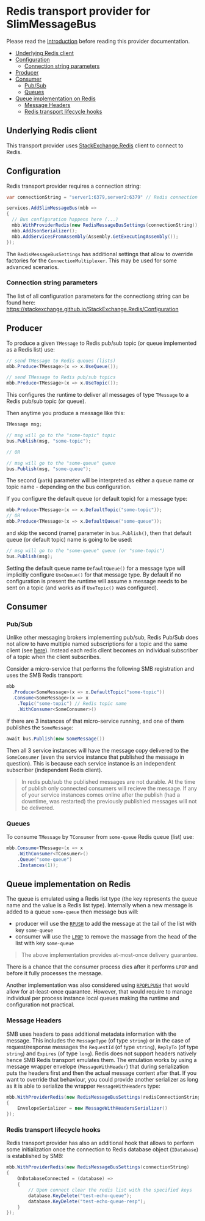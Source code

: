 # Redis transport provider for SlimMessageBus <!-- omit in toc -->

Please read the [Introduction](intro.md) before reading this provider documentation.

- [Underlying Redis client](#underlying-redis-client)
- [Configuration](#configuration)
  - [Connection string parameters](#connection-string-parameters)
- [Producer](#producer)
- [Consumer](#consumer)
  - [Pub/Sub](#pubsub)
  - [Queues](#queues)
- [Queue implementation on Redis](#queue-implementation-on-redis)
  - [Message Headers](#message-headers)
  - [Redis transport lifecycle hooks](#redis-transport-lifecycle-hooks)

## Underlying Redis client

This transport provider uses [StackExchange.Redis](https://stackexchange.github.io/StackExchange.Redis) client to connect to Redis.

## Configuration

Redis transport provider requires a connection string:

```cs
var connectionString = "server1:6379,server2:6379" // Redis connection string

services.AddSlimMessageBus(mbb =>
{
  // Bus configuration happens here (...)
  mbb.WithProviderRedis(new RedisMessageBusSettings(connectionString)); // requires SlimMessageBus.Host.Redis package
  mbb.AddJsonSerializer();
  mbb.AddServicesFromAssembly(Assembly.GetExecutingAssembly());
});
```

The `RedisMessageBusSettings` has additional settings that allow to override factories for the `ConnectionMultiplexer`. This may be used for some advanced scenarios.

### Connection string parameters

The list of all configuration parameters for the connectiong string can be found here:
https://stackexchange.github.io/StackExchange.Redis/Configuration

## Producer

To produce a given `TMessage` to Redis pub/sub topic (or queue implemented as a Redis list) use:

```cs
// send TMessage to Redis queues (lists)
mbb.Produce<TMessage>(x => x.UseQueue()); 

// send TMessage to Redis pub/sub topics
mbb.Produce<TMessage>(x => x.UseTopic());
```

This configures the runtime to deliver all messages of type `TMessage` to a Redis pub/sub topic (or queue).

Then anytime you produce a message like this:

```cs
TMessage msg;

// msg will go to the "some-topic" topic
bus.Publish(msg, "some-topic");

// OR

// msg will go to the "some-queue" queue
bus.Publish(msg, "some-queue");
```

The second (`path`) parameter will be interpreted as either a queue name or topic name - depending on the bus configuration.

If you configure the default queue (or default topic) for a message type:

```cs
mbb.Produce<TMessage>(x => x.DefaultTopic("some-topic"));
// OR
mbb.Produce<TMessage>(x => x.DefaultQueue("some-queue"));    
```

and skip the second (name) parameter in `bus.Publish()`, then that default queue (or default topic) name is going to be used:

```cs
// msg will go to the "some-queue" queue (or "some-topic")
bus.Publish(msg);
```

Setting the default queue name `DefaultQueue()` for a message type will implicitly configure `UseQueue()` for that message type. By default if no configuration is present the runtime will assume a message needs to be sent on a topic (and works as if `UseTopic()` was configured).

## Consumer

### Pub/Sub

Unlike other messaging brokers implementing pub/sub, Redis Pub/Sub does not allow to have multiple named subscriptions for a topic and the same client (see [here](https://redis.io/topics/pubsub)). Instead each redis client becomes an individual subscriber of a topic when the client subscribes.

Consider a micro-service that performs the following SMB registration and uses the SMB Redis transport:

```cs
mbb
  .Produce<SomeMessage>(x => x.DefaultTopic("some-topic"))
  .Consume<SomeMessage>(x => x
    .Topic("some-topic") // Redis topic name
    .WithConsumer<SomeConsumer>()

```

If there are 3 instances of that micro-service running, and one of them publishes the `SomeMessage`:

```cs
await bus.Publish(new SomeMessage())
```

Then all 3 service instances will have the message copy delivered to the `SomeConsumer` (even the service instance that published the message in question).
This is because each service instance is an independent subscriber (independent Redis client).

> In redis pub/sub the published messages are not durable. At the time of publish only connected consumers will recieve the message. If any of your service instances comes online after the publish (had a downtime, was restarted) the previously publishied messages will not be delivered.

### Queues

To consume `TMessage` by `TConsumer` from `some-queue` Redis queue (list) use:

```cs
mbb.Consume<TMessage>(x => x
    .WithConsumer<TConsumer>()
    .Queue("some-queue")
    .Instances(1));
```

## Queue implementation on Redis

The queue is emulated using a Redis list type (the key represents the queue name and the value is a Redis list type).
Internally when a new message is added to a queue `some-queue` then message bus will:

- producer will use the [`RPUSH`](https://redis.io/commands/rpush) to add the message at the tail of the list with key `some-queue`
- consumer will use the [`LPOP`](https://redis.io/commands/lpop) to remove the massage from the head of the list with key `some-queue`

> The above implementation provides at-most-once delivery guarantee. 

There is a chance that the consumer process dies after it performs `LPOP` and before it fully processes the message.

Another implementation was also considered using [`RPOPLPUSH`](https://redis.io/commands/rpoplpush) that would allow for at-least-once quarantee. 
However, that would require to manage individual per process instance local queues making tha runtime and configuration not practical.

### Message Headers

SMB uses headers to pass additional metadata information with the message. This includes the `MessageType` (of type `string`) or in the case of request/response messages the `RequestId` (of type `string`), `ReplyTo` (of type `string`) and `Expires` (of type `long`).
Redis does not support headers natively hence SMB Redis transport emulates them.
The emulation works by using a message wrapper envelope (`MessageWithHeader`) that during serialization puts the headers first and then the actual message content after that. If you want to override that behaviour, you could provide another serializer as long as it is able to serialize the wrapper `MessageWithHeaders` type:

```cs
mbb.WithProviderRedis(new RedisMessageBusSettings(redisConnectionString) 
{ 
    EnvelopeSerializer = new MessageWithHeadersSerializer() 
});
```

### Redis transport lifecycle hooks

Redis transport provider has also an additional hook that allows to perform some initialization once the connection to Redis database object (`IDatabase`) is established by SMB:

```cs
mbb.WithProviderRedis(new RedisMessageBusSettings(connectionString)
{
    OnDatabaseConnected = (database) =>
    {
        // Upon connect clear the redis list with the specified keys
        database.KeyDelete("test-echo-queue");
        database.KeyDelete("test-echo-queue-resp");
    }
});
```
